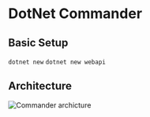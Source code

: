 # DotNet Commander


## Basic Setup
`dotnet new`
`dotnet new webapi`

## Architecture
![Commander archicture](https://thedevopsnetwork.com/wp-content/uploads/2020/11/dotnet-commander-architecture.png)

